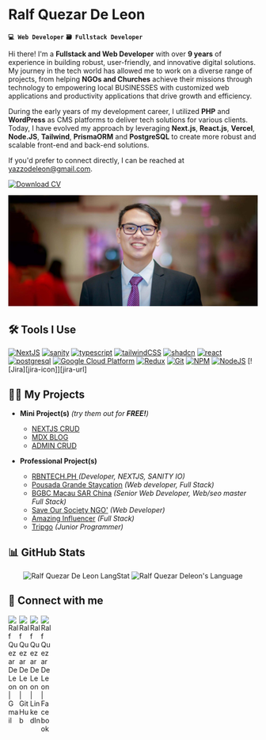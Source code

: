 # Ralf Quezar De Leon
**`💻 Web Developer`** **`🗃️ Fullstack Developer`**


Hi there! I'm a **Fullstack and Web Developer** with over **9 years** of experience in building robust, user-friendly, and innovative digital solutions. My journey in the tech world has allowed me to work on a diverse range of projects, from helping **NGOs and Churches** achieve their missions through technology to empowering local BUSINESSES with customized web applications and productivity applications that drive growth and efficiency. 

During the early years of my development career, I utilized **PHP** and **WordPress** as CMS platforms to deliver tech solutions for various clients. Today, I have evolved my approach by leveraging **Next.js**, **React.js**, **Vercel**, **Node.JS**, **Tailwind**, **PrismaORM** and **PostgreSQL** to create more robust and scalable front-end and back-end solutions.


If you'd prefer to connect directly, I can be reached at yazzodeleon@gmail.com.

[![Download CV][resume-icon]][resume-url]

![banner](assets/rqdeleon-banner.jpg)

## 🛠️ Tools I Use

[![NextJS][nextjs-icon]][nextjs-url]
[![sanity][sanity-icon]][sanity-url]
[![typescript][typescript-icon]][typescript-url]
[![tailwindCSS][tailwindCSS-icon]][tailwindCSS-url]
[![shadcn][shadcn-icon]][shadcn-url]
[![react][react-icon]][react-url]
[![postgresql][postgresql-icon]][postgresql-url]
[![Google Cloud Platform][google-cloud-platform-icon]][google-cloud-platform-url]
[![Redux][redux-icon]][redux-url]
[![Git][git-icon]][git-url]
[![NPM][npm-icon]][npm-url]
[![NodeJS][nodejs-icon]][nodejs-url]
[![Jira][jira-icon]][jira-url]

## 👨‍💻 My Projects

- <b>Mini Project(s)</b> *(try them out for **FREE!**)*
  - [NEXTJS CRUD](https://github.com/rqdewise/mybranches)
  - [MDX BLOG](https://github.com/rqdeleon/nextblog) 
  - [ADMIN CRUD](https://github.com/rqdeleon/mybranches-app) 

- <b>Professional Project(s)</b>
  - [RBNTECH.PH ](https://rbntech.ph) *(Developer, NEXTJS, SANITY IO)*
  - [Pousada Grande Staycation](https://pousada.mybranches.net/) *(Web developer, Full Stack)*
  - [BGBC Macau SAR China](https://bordergatebaptist.net) *(Senior Web Developer, Web/seo master Full Stack)*
  - [Save Our Society NGO'](https://sos.mybranches.net/) *(Web Developer)*
  - [Amazing Influencer](https://amazing-influencers.vercel.app/) *(Full Stack)*
  - [Tripgo](https://github.com/rqdeleon/tripgo) *(Junior Programmer)*

## 📊 GitHub Stats

<div align="center">
  <img src="https://github-readme-streak-stats.herokuapp.com/?user=rqdeleon" alt="Ralf Quezar De Leon LangStat" width="53%" />
  <img src="https://github-readme-stats.vercel.app/api/top-langs?username=rqdeleon&langs_count=10&show_icons=true&locale=en&layout=compact&theme=light" alt="Ralf Quezar Deleon's Language" width="44.74%" />
</div>

## 🤳 Connect with me

[<img align="left" alt="Ralf Quezar De Leon | Gmail" width="22px" src="https://cdn.jsdelivr.net/npm/simple-icons@v3/icons/gmail.svg" />][gmail-url]
[<img align="left" alt="Ralf Quezar De Leon | GitHub" width="22px" src="https://cdn.jsdelivr.net/npm/simple-icons@v3/icons/github.svg" />][github-url]
[<img align="left" alt="Ralf Quezar De Leon | LinkedIn" width="22px" src="https://cdn.jsdelivr.net/npm/simple-icons@v3/icons/linkedin.svg" />][linkedin-url]
[<img align="left" alt="Ralf Quezar De Leon | Facebook" width="22px" src="https://cdn.jsdelivr.net/npm/simple-icons@v3/icons/facebook.svg" />][facebook-url]


[resume-icon]: https://img.shields.io/badge/Download_CV-232F3E?style=for-the-badge
[resume-url]: https://docs.google.com/document/d/1qeskAG5N3kZ5uc3-9t_kfG_Z7wGtkgQw8TPER_KPU8E/view

[gmail-url]: mailto:yazzodeleon@gmail.com
[github-url]: https://github.com/rqdeleon
[linkedin-url]: https://www.linkedin.com/in/rqdeleon
[facebook-url]: https://www.facebook.com/yazzo11


[nextjs-icon]: https://img.shields.io/badge/NextJS-black?style=for-the-badge&logo=vercel&logoColor=white
[nextjs-url]: https://nextjs.org/
[sanity-icon]: https://img.shields.io/badge/Sanity-F03E2F?style=for-the-badge&logo=sanity&logoColor=white
[sanity-url]: https://sanity.io
[tailwindCSS-icon]: https://img.shields.io/badge/TailwindCSS-06B6D4?style=for-the-badge&logo=tailwindcss&logoColor=white
[tailwindCSS-url]: https://www.tailwindcss.com
[shadcn-icon]: https://img.shields.io/badge/shadcnui-000000?style=for-the-badge&logo=shadcn&logoColor=white
[shadcn-url]: https://ui.shadcn.com
[typescript-icon]: https://img.shields.io/badge/typescript-3178C6?style=for-the-badge&logo=typescript&logoColor=white
[typescript-url]: https://www.typescriptlang.org/
[react-icon]: https://img.shields.io/badge/react-61DAFB?style=for-the-badge&logo=react&logoColor=white
[react-url]: https://react.dev/
[postgresql-icon]: https://img.shields.io/badge/postgresql-4169E1?style=for-the-badge&logo=postgresql&logoColor=white
[postgresql-url]: https://www.postgresql.org/
[google-cloud-platform-icon]: https://img.shields.io/badge/Google_Cloud_Platform-1a73e8?style=for-the-badge&logo=google-cloud&logoColor=white
[google-cloud-platform-url]: https://cloud.google.com
[redux-icon]: https://img.shields.io/badge/Redux-764ABC?style=for-the-badge&logo=redux&logoColor=white
[redux-url]: https://redux.js.org
[git-icon]: https://img.shields.io/badge/Git-F05032?style=for-the-badge&logo=git&logoColor=white
[git-url]: https://git-scm.com
[npm-icon]: https://img.shields.io/badge/NPM-CB3837?style=for-the-badge&logo=npm&logoColor=white
[npm-url]: https://www.npmjs.com
[nodejs-icon]: https://img.shields.io/badge/Node.JS-6DA55F?style=for-the-badge&logo=node.js&logoColor=white
[nodejs-url]: https://nodejs.org
